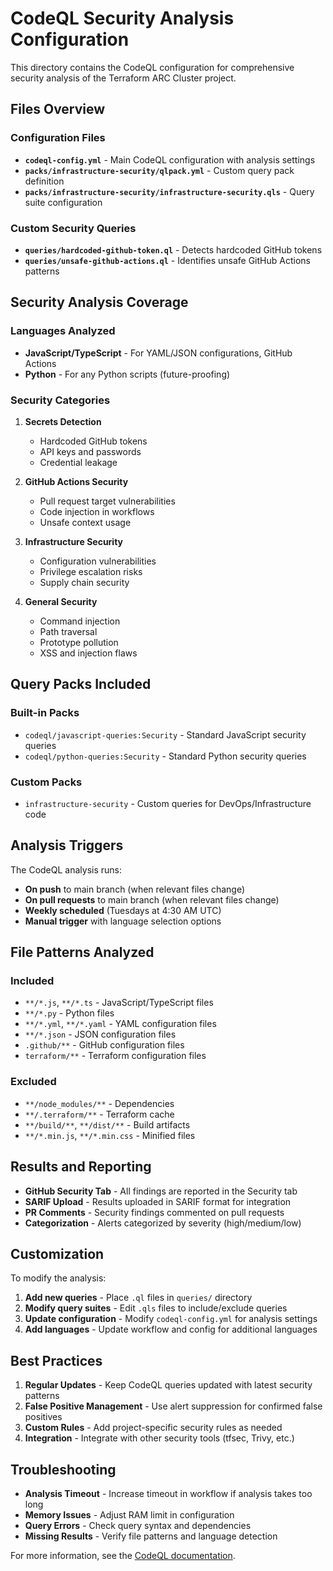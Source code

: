 # CodeQL Security Analysis Configuration

This directory contains the CodeQL configuration for comprehensive security analysis of the Terraform ARC Cluster project.

## Files Overview

### Configuration Files
- **`codeql-config.yml`** - Main CodeQL configuration with analysis settings
- **`packs/infrastructure-security/qlpack.yml`** - Custom query pack definition
- **`packs/infrastructure-security/infrastructure-security.qls`** - Query suite configuration

### Custom Security Queries
- **`queries/hardcoded-github-token.ql`** - Detects hardcoded GitHub tokens
- **`queries/unsafe-github-actions.ql`** - Identifies unsafe GitHub Actions patterns

## Security Analysis Coverage

### Languages Analyzed
- **JavaScript/TypeScript** - For YAML/JSON configurations, GitHub Actions
- **Python** - For any Python scripts (future-proofing)

### Security Categories
1. **Secrets Detection**
   - Hardcoded GitHub tokens
   - API keys and passwords
   - Credential leakage

2. **GitHub Actions Security**
   - Pull request target vulnerabilities
   - Code injection in workflows
   - Unsafe context usage

3. **Infrastructure Security**
   - Configuration vulnerabilities
   - Privilege escalation risks
   - Supply chain security

4. **General Security**
   - Command injection
   - Path traversal
   - Prototype pollution
   - XSS and injection flaws

## Query Packs Included

### Built-in Packs
- `codeql/javascript-queries:Security` - Standard JavaScript security queries
- `codeql/python-queries:Security` - Standard Python security queries

### Custom Packs
- `infrastructure-security` - Custom queries for DevOps/Infrastructure code

## Analysis Triggers

The CodeQL analysis runs:
- **On push** to main branch (when relevant files change)
- **On pull requests** to main branch (when relevant files change)
- **Weekly scheduled** (Tuesdays at 4:30 AM UTC)
- **Manual trigger** with language selection options

## File Patterns Analyzed

### Included
- `**/*.js`, `**/*.ts` - JavaScript/TypeScript files
- `**/*.py` - Python files
- `**/*.yml`, `**/*.yaml` - YAML configuration files
- `**/*.json` - JSON configuration files
- `.github/**` - GitHub configuration files
- `terraform/**` - Terraform configuration files

### Excluded
- `**/node_modules/**` - Dependencies
- `**/.terraform/**` - Terraform cache
- `**/build/**`, `**/dist/**` - Build artifacts
- `**/*.min.js`, `**/*.min.css` - Minified files

## Results and Reporting

- **GitHub Security Tab** - All findings are reported in the Security tab
- **SARIF Upload** - Results uploaded in SARIF format for integration
- **PR Comments** - Security findings commented on pull requests
- **Categorization** - Alerts categorized by severity (high/medium/low)

## Customization

To modify the analysis:

1. **Add new queries** - Place `.ql` files in `queries/` directory
2. **Modify query suites** - Edit `.qls` files to include/exclude queries
3. **Update configuration** - Modify `codeql-config.yml` for analysis settings
4. **Add languages** - Update workflow and config for additional languages

## Best Practices

1. **Regular Updates** - Keep CodeQL queries updated with latest security patterns
2. **False Positive Management** - Use alert suppression for confirmed false positives
3. **Custom Rules** - Add project-specific security rules as needed
4. **Integration** - Integrate with other security tools (tfsec, Trivy, etc.)

## Troubleshooting

- **Analysis Timeout** - Increase timeout in workflow if analysis takes too long
- **Memory Issues** - Adjust RAM limit in configuration
- **Query Errors** - Check query syntax and dependencies
- **Missing Results** - Verify file patterns and language detection

For more information, see the [CodeQL documentation](https://docs.github.com/en/code-security/code-scanning/automatically-scanning-your-code-for-vulnerabilities-and-errors).